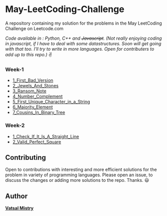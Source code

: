# May-LeetCoding-Challenge
A repository containing my solution for the problems in the May LeetCoding Challenge on Leetcode.com


*Code available in : Python, C++ and ~~Javascript~~. (Not really enjoying coding in javascript, if I have to deal with some datastructures. Soon will get going with that too. I'll try to write in more languages. Open for contributers to add up to this repo.)* :v:


### Week-1

* [1_First_Bad_Version](Week1/1_First_Bad_Version)
* [2_Jewels_And_Stones](Week1/2_Jewels_And_Stones)
* [3_Ransom_Note](Week1/3_Ransom_Note)
* [4_Number_Complement](Week1/4_Number_Complement)
* [5_First_Unique_Character_in_a_String](Week1/5_First_Unique_Character_in_a_String)
* [6_Majority_Element](Week1/6_Majority_Element)
* [7_Cousins_In_Binary_Tree](Week1/7_Cousins_In_Binary_Tree)


### Week-2

* [1_Check_If_It_Is_A_Straight_Line](Week2/1_Check_If_It_Is_A_Straight_Line)
* [2_Valid_Perfect_Square](Week2/2_Valid_Perfect_Square)

## Contributing

Open to contributions with interesting and more efficient solutions for the problem in variety of programming languages. Please open an issue, to discuss the changes or adding more solutions to the repo. Thanks. :smiley:


## Author

[**Vatsal Mistry**](https://mistryvatsal.github.io)